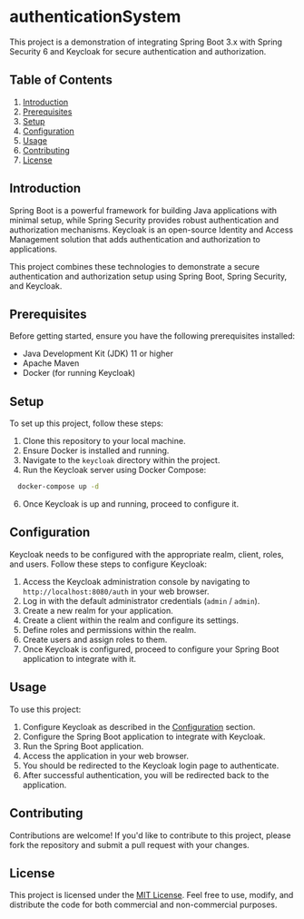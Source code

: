 # authenticationSystem
This project is a demonstration of integrating Spring Boot 3.x with Spring Security 6 and Keycloak for secure authentication and authorization.

## Table of Contents

1. [Introduction](#introduction)
2. [Prerequisites](#prerequisites)
3. [Setup](#setup)
4. [Configuration](#configuration)
5. [Usage](#usage)
6. [Contributing](#contributing)
7. [License](#license)

## Introduction

Spring Boot is a powerful framework for building Java applications with minimal setup, while Spring Security provides robust authentication and authorization mechanisms. Keycloak is an open-source Identity and Access Management solution that adds authentication and authorization to applications.

This project combines these technologies to demonstrate a secure authentication and authorization setup using Spring Boot, Spring Security, and Keycloak.

## Prerequisites

Before getting started, ensure you have the following prerequisites installed:

- Java Development Kit (JDK) 11 or higher
- Apache Maven
- Docker (for running Keycloak)

## Setup

To set up this project, follow these steps:

1. Clone this repository to your local machine.
2. Ensure Docker is installed and running.
3. Navigate to the `keycloak` directory within the project.
4. Run the Keycloak server using Docker Compose:
  ```bash
    docker-compose up -d
  ```
6. Once Keycloak is up and running, proceed to configure it.

## Configuration

Keycloak needs to be configured with the appropriate realm, client, roles, and users. Follow these steps to configure Keycloak:

1. Access the Keycloak administration console by navigating to `http://localhost:8080/auth` in your web browser.
2. Log in with the default administrator credentials (`admin` / `admin`).
3. Create a new realm for your application.
4. Create a client within the realm and configure its settings.
5. Define roles and permissions within the realm.
6. Create users and assign roles to them.
7. Once Keycloak is configured, proceed to configure your Spring Boot application to integrate with it.

## Usage

To use this project:

1. Configure Keycloak as described in the [Configuration](#configuration) section.
2. Configure the Spring Boot application to integrate with Keycloak.
3. Run the Spring Boot application.
4. Access the application in your web browser.
5. You should be redirected to the Keycloak login page to authenticate.
6. After successful authentication, you will be redirected back to the application.

## Contributing

Contributions are welcome! If you'd like to contribute to this project, please fork the repository and submit a pull request with your changes.

## License

This project is licensed under the [MIT License](LICENSE). Feel free to use, modify, and distribute the code for both commercial and non-commercial purposes.




